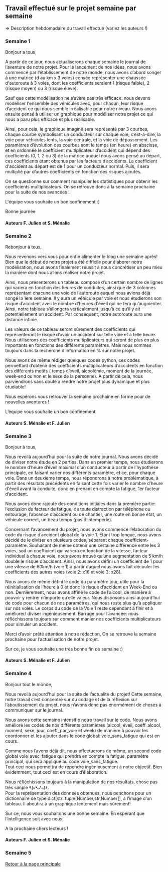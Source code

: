 ## Travail effectué sur le projet semaine par semaine

=> Description hebdomadaire du travail effectué (variez les auteurs !)

### Semaine 1

Bonjour a tous,

A partir de ce jour, nous actualiserons chaque semaine le journal de l’aventure de notre projet.
Pour le lancement de nos idées, nous avons commencé par l’établissement  de notre monde, nous avons d’abord  songer  à une matrice  (d au km x 3 voies) censée représenter une chaussée d'autoroute à 3 voies, dont les coefficients seraient 1 (risque faible), 2 (risque moyen) ou 3 (risque élevé). 

Sauf que cette modélisation ne s’avère pas très efficace: nous devons modéliser l'ensemble des véhicules avec, pour chacun, leur risque d’accident ce qui nous semble irréalisable pour notre niveau. Nous avons ensuite pensé à utiliser un graphique pour modéliser notre projet ce qui nous a paru plus efficace et plus réalisable.

Ainsi, pour cela, le graphique imaginé sera représenté par  3 courbes, chaque courbe symbolisant un conducteur sur chaque voie, c’est-à-dire, la voie pour véhicules lents, la voie centrale, et la voie de dépassement. Les paramètres d’évolution des courbes sont le temps (en heure) en abscisse, et en ordonnée  le coefficient multiplicateur d’accident qui dépend des coefficients (0, 1, 2 ou 3) de la matrice  auquel nous avons pensé au départ, ces coefficients étant obtenus par les facteurs d’accidents.
Le coefficient d'accident au départ est de 1 pour un conducteur normal. Puis, il sera multiplié par d’autres coefficients en fonction des risques ajoutés.

On se questionne sur comment manipuler les statistiques pour obtenir les coefficients multiplicateurs.
On se retrouve donc à la semaine prochaine pour la suite de nos avancées !

L'équipe vous souhaite un bon confinement :)

Bonne journée

#### Auteurs F. Julien et S. Ménalie

### Semaine 2

Rebonjour à tous, 

Nous revenons vers vous pour enfin alimenter le blog une semaine après!
Bien que le début de notre projet a été difficile pour élaborer notre modélisation, nous avons finalement réussit à nous concrétiser un peu mieu la manière dont nous allons réaliser notre projet.

Ainsi, nous présenterons un tableau composé d’un certain nombre de lignes qui variera en fonction des heures de conduites, ainsi que de 3 colonnes représentant chacune une voie de l’autoroute  auquel nous avions déjà songé la 1ere semaine.
Il y aura un véhicule par voie et nous étudierons son risque d’accident avec le nombre d’heures d'éveil qui ne fera qu’augmenter. 
Ainsi, notre tableau s’allongera verticalement jusqu’à ce qu’il y ait potentiellement un accident. 
Par conséquent, notre autoroute aura une distance infinie. 

Les valeurs de ce tableau seront sûrement  des coefficients qui représenteront le risque d’avoir un accident sur telle voie et à telle heure. Nous utiliserons des coefficients multiplicateurs qui seront de plus en plus importants en fonctions des différents paramètres. Mais nous sommes toujours dans la recherche d’information en % sur notre projet.

Nous avons de même rédiger quelques codes python, ces codes permettant d’obtenir des coefficients multiplicateurs d’accidents en fonction des différents motifs ( temps d’éveil, alcoolémie, moment de la journée, week-end ou non et le sexe de la personne). 
A partir de cela, nous parviendrons sans doute à rendre notre projet plus dynamique et plus étudiable!

Nous espérons vous retrouver la semaine prochaine en forme pour de nouvelles aventures !

L’équipe vous souhaite un bon confinement.

#### Auteurs S. Ménalie et F. Julien  

### Semaine 3

Bonjour à tous, 

Nous revoilà aujourd’hui pour la suite de notre journal.
Nous avons décidé de diviser notre étude en 2 parties.
Dans un premier temps, nous étudierons le nombre d’heure d’éveil maximal d’un conducteur à partir de l’hypothèse principale, en faisant varier nos différents paramètre, et ce, pour chaque voie. Dans un deuxième temps, nous répondrons à notre problématique, à partir des résultats précédents en faisant cette fois varier le nombre d’heure d'éveil avant la conduite, donc en prenant en compte la fatigue, 1er facteur d’accident.

Nous avons donc rajouté des conditions initiales dans la première partie: l’exclusion du facteur de fatigue, de toute distraction par téléphone ou entourage, l’absence d’accident ou de chantier, une route en bonne état, un véhicule correct, un beau temps (pas d’intempérie).

Concernant l’avancement du projet, nous avons commencé l’élaboration du code du risque d’accident global de la voie 1. Étant trop longue, nous avons décidé de le diviser en plusieurs codes, séparant chaque coefficient-paramètre.
Souhaitant de même obtenir une certaine différence entre les 3 voies, soit un coefficient qui variera en fonction de la vitesse, facteur individuel à chaque voie, nous avons trouvé qu’une augmentation de 5 km/h double le risque d’accident. Ainsi, nous avons défini un  coefficient de 1 pour une vitesse de 60km/h (voie 1) à partir duquel nous avons fait découler les coefficients des autres voies (voie 2: x16 et voie 3: x28).  

Nous avons de même défini le code du paramètre jour, utile pour la réinitialisation de l’heure à 0 et donc le risque d’accident en Week-End ou non. 
Dernièrement, nous avons affiné le code de l’alcool, de manière à pouvoir y rentrer n’importe qu’elle valeur. Nous disposons ainsi aujourd’hui de code pour chacun de nos paramètres, qui nous reste plus qu’à appliquer sur nos voies. 
Le corps du code de la Voie 1 reste cependant à finir et à améliorer/ diviser ingénieusement.
Barrage pour l’avancée: nous réfléchissons toujours sur comment manier nos coefficients multiplicateurs pour simuler un accident.

Merci d’avoir prêté attention à notre rédaction, 
On se retrouve la semaine prochaine pour l’actualisation de notre projet.

Sur ce, je vous souhaite une très bonne fin de semaine :) 

#### Auteurs S. Ménalie et F. Julien 


### Semaine 4

Bonjour tout le monde,

Nous revoilà aujourd’hui pour la suite de l’actualité du projet! 
Cette semaine, notre travail s’est concentré sur du codage et de la réflexion sur l’aboutissement du projet, nous n’avons donc pas énormément de choses à communiquer sur le journal.

Nous avons cette semaine intensifié notre travail sur le code. Nous avons amélioré les codes de nos différents paramètres (alcool, éveil, coeff_alcool, moment, sexe, jour, coeff_par_voie et week) de manière à pouvoir  les coordonner et les ajouter dans le code global: voie_sans_fatigue qui est en cours. 

Comme nous l’avons déjà dit, nous effectuerons de même, un second code global voie_avec_fatigue qui prendra en compte la fatigue, paramètre principal, qui sera appliqué au code voie_sans_fatigue.  
Tout ceci nous permettra de répondre ingénieusement à notre objectif.
Bien évidemment, tout ceci est en cours d’élaboration. 

Nous réfléchissons toujours à la manipulation de nos résultats, chose pas très simple ٩(๑❛ᴗ❛๑)۶.  
Pour la représentation des données obtenues, nous penchons pour un dictionnaire de type dict[str: tuple[Number,str,Number]], à l’image d’un tableau. Il aboutira à un graphique lentement mais sûrement!

Sur ce, nous vous souhaitons une bonne semaine.
En espérant que l’intelligence soit avec nous.

A la prochaine chers lecteurs !

#### Auteurs F. Julien et S. Ménalie


### Semaine 5

<a href="index.html"> Retour à la page principale </a>
